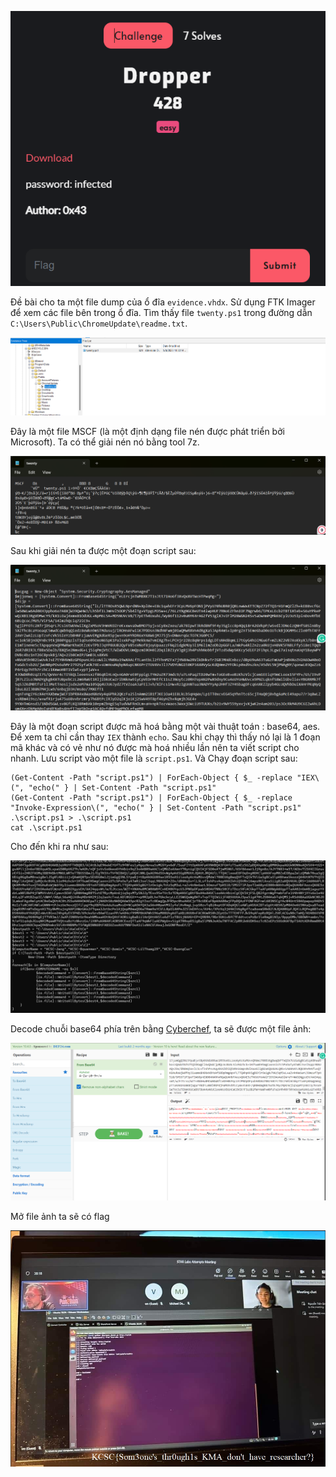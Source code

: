 ![](https://github.com/HuyThang25/Image/blob/main/Screenshot%202023-05-15%20223428.png)

Đề bài cho ta một file dump của ổ đĩa `evidence.vhdx`. Sử dụng FTK Imager để xem các file bên trong ổ đĩa. Tìm thấy file `twenty.ps1` trong đường dẫn `C:\Users\Public\ChromeUpdate\readme.txt`. 

![](https://github.com/HuyThang25/Image/blob/main/Screenshot%202023-05-17%20001600.png)

Đây là một file MSCF (là một định dạng file nén được phát triển bởi Microsoft). Ta có thể giải nén nó bằng tool 7z.

![](https://github.com/HuyThang25/Image/blob/main/Screenshot%202023-05-17%20001241.png)

Sau khi giải nén ta được một đoạn script sau:

![](https://github.com/HuyThang25/Image/blob/main/Screenshot%202023-05-17%20001802.png)

Đây là một đoạn script được mã hoá bằng một vài thuật toán : base64, aes. Để xem ta chỉ cần thay `IEX` thành `echo`. Sau khi chạy thì thấy nó lại là 1 đoạn mã khác và có vẻ như nó được mà hoá nhiều lần nên ta viết script cho nhanh. Lưu script vào một file là `script.ps1`. Và Chạy đoạn script sau:
```
(Get-Content -Path "script.ps1") | ForEach-Object { $_ -replace "IEX\(", "echo(" } | Set-Content -Path "script.ps1"
(Get-Content -Path "script.ps1") | ForEach-Object { $_ -replace "Invoke-Expression\(", "echo(" } | Set-Content -Path "script.ps1"
.\script.ps1 > .\script.ps1
cat .\script.ps1
```

Cho đến khi ra như sau:

![](https://github.com/HuyThang25/Image/blob/main/Screenshot%202023-05-16%20201505.png)

Decode chuỗi base64 phía trên bằng [Cyberchef](https://cyberchef.org/#recipe=From_Base64('A-Za-z0-9%2B/%3D',true,false)), ta sẽ được một file ảnh:

![](https://github.com/HuyThang25/Image/blob/main/Screenshot%202023-05-16%20202001.png) 

Mở file ảnh ta sẽ có flag

![](https://github.com/HuyThang25/Image/blob/main/Screenshot%202023-05-16%20202317.png)
